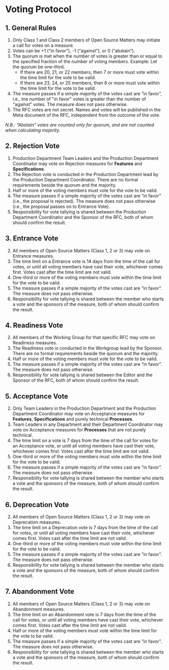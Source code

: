 # Voting Protocol

## 1. General Rules

1. Only Class 1 and Class 2 members of Open Source Matters may initiate a call for
   votes on a measure.
2. Votes can be +1 (“in favor”), -1 (“against”), or 0 (“abstain”).
3. The quorum is met when the number of votes is greater than or equal to the specified
   fraction of the number of voting members. 
   Example: Let the quorum be one-third.
      - If there are 20, 21, or 22 members, then 7 or more must vote within the
        time limit for the vote to be valid.
      - If there are 23, 24, or 25 members, then 8 or more must vote within the
        time limit for the vote to be valid.
4. The measure passes if a simple majority of the votes cast are “in favor”, i.e.,
   tne number of "in favor" votes is greater than the number of "against" votes. The
   measure does not pass otherwise.
5. The RFC votes are not secret. Names and votes will be published in the Meta
   document of the RFC, independent from the outcome of the vote.

_N.B.: “Abstain” votes are counted only for quorum, and are not counted when calculating majority._

## 2. Rejection Vote

1. Production Department Team Leaders and the Production Department Coordinator may
   vote on Rejection measures for **Features** and **Specifications**.
4. The Rejection vote is conducted in the Production Department lead by the
   Production Department Coordinator.
   There are no formal requirements beside the quorum and the majority. 
6. Half or more of the voting members must vote for the vote to be valid.
7. The measure passes if a simple majority of the votes cast are “in favor” (i.e.,
   the proposal is rejected).
   The measure does not pass otherwise (i.e., the proposal passes on to Entrance
   Vote).
8. Responsibility for vote tallying is shared between the Production Department Coordinator
   and the Sponsor of the RFC, both of whom should confirm the result.

## 3. Entrance Vote

2. All members of Open Source Matters (Class 1, 2 or 3) may vote on Entrance
   measures.
4. The time limit on a Entrance vote is 14 days from the time of the call for votes,
   or until all voting members have cast their vote, whichever comes first.
   Votes cast after the time limit are not valid.
6. One-third or more of the voting members must vote within the time limit for the
   vote to be valid.
7. The measure passes if a simple majority of the votes cast are “in favor”. The
   measure does not pass otherwise.
8. Responsibility for vote tallying is shared between the member who starts a vote
   and the sponsors of the measure, both of whom should confirm the result.

## 4. Readiness Vote

2. All members of the Working Group for that specific RFC may vote on Readiness
   measures.
4. The Readiness vote is conducted in the Workgroup lead by the Sponsor. There are no formal
   requirements beside the quorum and the majority. 
6. Half or more of the voting members must vote for the vote to be valid.
7. The measure passes if a simple majority of the votes cast are “in favor”. The
   measure does not pass otherwise.
8. Responsibility for vote tallying is shared between the Editor
   and the Sponsor of the RFC, both of whom should confirm the result.

## 5. Acceptance Vote

2. Only Team Leaders in the Production Department and the Production Department Coordinator
   may vote on Acceptance measures for **Features**, **Specifications** and purely technical
   **Processes**.
3. Team Leaders in any Department and their Department Coordinator
   may vote on Acceptance measures for **Processes** that are not purely technical.
4. The time limit on a vote is 7 days from the time of the call for votes for an Acceptance
   vote, or until all voting members have cast their vote, whichever comes first.
   Votes cast after the time limit are not valid.
6. One-third or more of the voting members must vote within the time limit for the vote to be valid.
7. The measure passes if a simple majority of the votes cast are “in favor”. The
   measure does not pass otherwise.
8. Responsibility for vote tallying is shared between the member who starts a vote
   and the sponsors of the measure, both of whom should confirm the result.

## 6. Deprecation Vote

2. All members of Open Source Matters (Class 1, 2 or 3) may vote on Deprecation
   measures.
4. The time limit on a Deprecation vote is 7 days from the time of the call for votes,
   or until all voting members have cast their vote, whichever comes first.
   Votes cast after the time limit are not valid.
6. One-third or more of the voting members must vote within the time limit for the
   vote to be valid.
7. The measure passes if a simple majority of the votes cast are “in favor”. The
   measure does not pass otherwise.
8. Responsibility for vote tallying is shared between the member who starts a vote
   and the sponsors of the measure, both of whom should confirm the result.

## 7. Abandonment Vote

2. All members of Open Source Matters (Class 1, 2 or 3) may vote on Abandonment
   measures.
4. The time limit on an Abandonment vote is 7 days from the time of the call for votes,
   or until all voting members have cast their vote, whichever comes first.
   Votes cast after the time limit are not valid.
6. Half or more of the voting members must vote within the time limit for the
   vote to be valid.
7. The measure passes if a simple majority of the votes cast are “in favor”. The
   measure does not pass otherwise.
8. Responsibility for vote tallying is shared between the member who starts a vote
   and the sponsors of the measure, both of whom should confirm the result.
